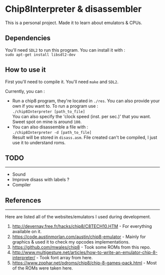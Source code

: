 # Chip8Interpreter & disassembler
This is a personal project. Made it to learn about emulators & CPUs.  


## Dependencies
You'll need `SDL2` to run this program. You can install it with :  
`sudo apt-get install libsdl2-dev`


## How to use it
First you'll need to compile it. You'll need `make` and `SDL2`.  
  
Currently, you can :  
- Run a chip8 program, they're located in `./res`. You can also provide your own if you want to. To run a program use :    
`./chip8Interpreter [path_to_file]`  
You can also specify the 'clock speed (inst. per sec.)' that you want. Sweet spot on mine is around `100`.
- You can also disassemble a file with :  
`./chip8Interpreter -d [path_to_file]`   
Result will be stored in `disass.asm`. File created can't be compiled, I just use it to understand roms.



## TODO
---
- Sound
- Improve disass with labels ?
- Compiler

## References
---
Here are listed all of the websites/emulators I used during development.  
1. http://devernay.free.fr/hacks/chip8/C8TECH10.HTM - For everything available on it.
2. https://code.austinmorlan.com/austin/chip8-emulator - Mainly for graphics & used it to check my opcodes implementations.
3. https://github.com/mwales/chip8 - Took some ROMs from this repo.
4. http://www.multigesture.net/articles/how-to-write-an-emulator-chip-8-interpreter/ - Took font array from here.
5. https://www.zophar.net/pdroms/chip8/chip-8-games-pack.html - Most of the ROMs were taken here.